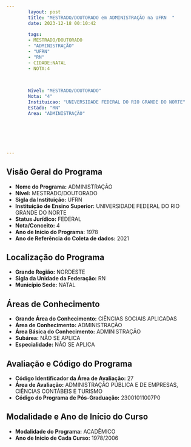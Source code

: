 ```yaml
---
        layout: post
        title: "MESTRADO/DOUTORADO em ADMINISTRAÇÃO na UFRN  "
        date: 2023-12-18 00:10:42
     
        tags:
        - MESTRADO/DOUTORADO
        - "ADMINISTRAÇÃO"
        - "UFRN"
        - "RN"
        - CIDADE:NATAL
        - NOTA:4
        
       

        Nivel: "MESTRADO/DOUTORADO"
        Nota: "4"
        Instituicao: "UNIVERSIDADE FEDERAL DO RIO GRANDE DO NORTE"
        Estado: "RN"
        Area: "ADMINISTRAÇÃO"
        
        
        
        
        
        
---
```

## Visão Geral do Programa
- **Nome do Programa:** ADMINISTRAÇÃO
- **Nível:** MESTRADO/DOUTORADO
- **Sigla da Instituição:** UFRN
- **Instituição de Ensino Superior:** UNIVERSIDADE FEDERAL DO RIO GRANDE DO NORTE
- **Status Jurídico:** FEDERAL
- **Nota/Conceito:** 4
- **Ano de Início do Programa:** 1978
- **Ano de Referência do Coleta de dados:** 2021

## Localização do Programa
- **Grande Região:** NORDESTE
- **Sigla da Unidade da Federação:** RN
- **Município Sede:** NATAL

## Áreas de Conhecimento
- **Grande Área do Conhecimento:** CIÊNCIAS SOCIAIS APLICADAS
- **Área de Conhecimento:** ADMINISTRAÇÃO
- **Área Básica do Conhecimento:** ADMINISTRAÇÃO
- **Subárea:** NÃO SE APLICA
- **Especialidade:** NÃO SE APLICA

## Avaliação e Código do Programa
- **Código Identificador da Área de Avaliação:** 27
- **Área de Avaliação:** ADMINISTRAÇÃO PÚBLICA E DE EMPRESAS, CIÊNCIAS CONTÁBEIS E TURISMO
- **Código do Programa de Pós-Graduação:** 23001011007P0


## Modalidade e Ano de Início do Curso
- **Modalidade do Programa:** ACADÊMICO
- **Ano de Início de Cada Curso:** 1978/2006
